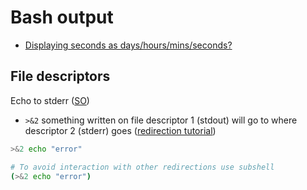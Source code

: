 # Bash output

* [Displaying seconds as days/hours/mins/seconds?](https://unix.stackexchange.com/questions/27013/displaying-seconds-as-days-hours-mins-seconds)

## File descriptors

Echo to stderr ([SO](https://stackoverflow.com/a/23550347/125246))

* `>&2` something written on file descriptor 1 (stdout) will go to where descriptor 2 (stderr) goes ([redirection tutorial](http://wiki.bash-hackers.org/howto/redirection_tutorial))

```bash
>&2 echo "error"

# To avoid interaction with other redirections use subshell
(>&2 echo "error")
```

